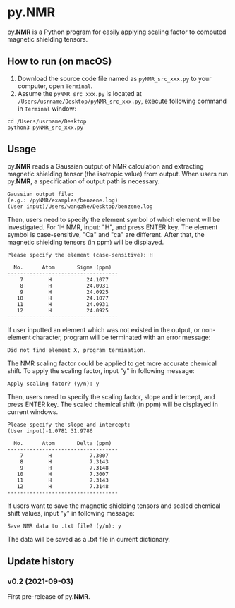 # py.NMR

py.**NMR** is a Python program for easily applying scaling factor to computed magnetic shielding 
tensors.

## How to run (on macOS)

1. Download the source code file named as `pyNMR_src_xxx.py` to your computer, open `Terminal`.
2. Assume the `pyNMR_src_xxx.py` is located at `/Users/usrname/Desktop/pyNMR_src_xxx.py`, execute following command in `Terminal` window:

```
cd /Users/usrname/Desktop
python3 pyNMR_src_xxx.py
```

## Usage

py.**NMR** reads a Gaussian output of NMR calculation and extracting magnetic shielding 
tensor (the isotropic value) from output. When users run py.**NMR**, a specification of output 
path is necessary.

```
Gaussian output file:
(e.g.: /pyNMR/examples/benzene.log)
(User input)/Users/wangzhe/Desktop/benzene.log 
```

Then, users need to specify the element symbol of which element will be investigated. For 1H NMR, 
input: "H", and press ENTER key. The element symbol is case-sensitive, "Ca" and "ca" are different. 
After that, the magnetic shielding tensors (in ppm) will be displayed.

```
Please specify the element (case-sensitive): H

  No.      Atom       Sigma (ppm)
-----------------------------------
    7        H           24.1077
    8        H           24.0931
    9        H           24.0925
   10        H           24.1077
   11        H           24.0931
   12        H           24.0925
-----------------------------------
```

If user inputted an element which was not existed in the output, or non-element character, program 
will be terminated with an error message:

```
Did not find element X, program termination.
```

The NMR scaling factor could be applied to get more accurate chemical shift. To apply the scaling factor, 
input "y" in following message:

```
Apply scaling fator? (y/n): y
```

Then, users need to specify the scaling factor, slope and intercept, and press ENTER key. The scaled chemical 
shift (in ppm) will be displayed in current windows.

```
Please specify the slope and intercept:
(User input)-1.0781 31.9786

  No.      Atom       Delta (ppm)
-----------------------------------
    7        H            7.3007
    8        H            7.3143
    9        H            7.3148
   10        H            7.3007
   11        H            7.3143
   12        H            7.3148
-----------------------------------
```

If users want to save the magnetic shielding tensors and scaled chemical shift values, input "y" in following message:

```
Save NMR data to .txt file? (y/n): y
```

The data will be saved as a .txt file in current dictionary.

## Update history

### v0.2 (2021-09-03)

First pre-release of py.**NMR**.
